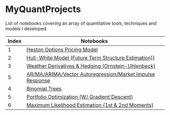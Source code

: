 # MyQuantProjects
List of notebooks covering an array of quantitative tools, techniques and models I developed.


| Index | Notebooks                  |
|-------|----------------------------|
| 1     | [Heston Options Pricing Model](https://github.com/Jason-Ting/MyQuantProjects/blob/0109b9ae3b38d27d674973a76f2a7fb22443cea0/Heston%20Options%20Pricing%20Model-2.ipynb) | 
| 2    | [Hull-White Model (Future Term Structure Estimation))](https://github.com/Jason-Ting/MyQuantProjects/blob/51ef31db61294598ba5337642ade9463d2c3c3c2/Hull-White%20Model%20(Future%20Term%20Structure).ipynb) 
| 3     | [Weather Derivatives & Hedging (Ornstein-Uhlenbeck)](https://github.com/Jason-Ting/Weather-Derivatives.git) |
| 5     | [AR/MA/ARIMA/Vector Autoregression/Market Impulse Response](https://github.com/Jason-Ting/MyQuantProjects/blob/d257d91f2296f775a18ef36a0c11be4452c45df5/Time-Series%20Analysis.ipynb) |
| 4     | [Binomial Trees](https://github.com/Jason-Ting/MyQuantProjects/blob/aa8eab878497a4b3805dc9cdf1ee2334c65a259d/Binomial%20Trees.ipynb) | 
| 5     | [Portfolio Optimization (W/ Gradient Descent)](https://github.com/Jason-Ting/MyQuantProjects/blob/476064586d22b713e9c8f00a642243efc87979ef/Portfolio%20Optimization%20Techniques.ipynb) 
| 6     | [Maximum Likelihood Estimation (1st & 2nd Moments)](https://github.com/Jason-Ting/MyQuantProjects/blob/52f9df63e6afed9dfe8f79702b7330d9daa1a65e/Maximum%20Likelihood%20Estimation.ipynb) 
